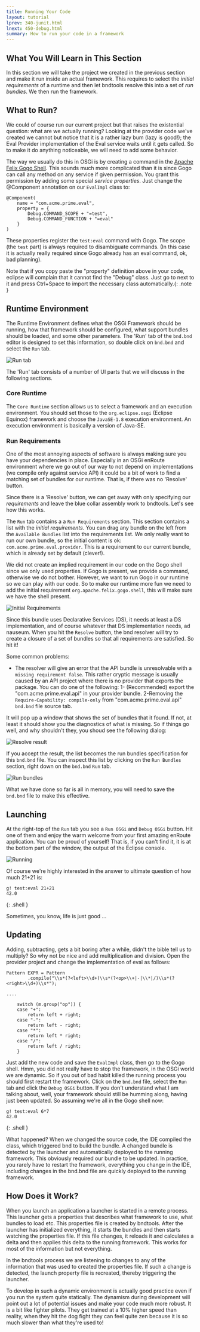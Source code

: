 ```yaml
---
title: Running Your Code
layout: tutorial
lprev: 340-junit.html
lnext: 450-debug.html
summary: How to run your code in a framework
---
```


## What You Will Learn in This Section

In this section we will take the project we created in the previous section and make it run inside an actual framework. This requires to select the _initial requirements_ of a runtime and then let bndtools resolve this into a set of _run bundles_. We then run the framework.

## What to Run?

We could of course run our current project but that raises the existential question: what are we actually running? Looking at the provider code we've created we cannot but notice that it is a rather lazy bum (lazy is good!); the Eval Provider implementation of the Eval service waits until it gets called. So to make it do anything noticeable, we will need to add some behavior.

The way we usually do this in OSGi is by creating a command in the [Apache Felix Gogo Shell][1]. This sounds much more complicated than it is since Gogo can call any method on any service if given permission. You grant this permission by adding some special _service properties_. Just change the @Component annotation on our `EvalImpl` class to:

	@Component(
		name = "com.acme.prime.eval", 
		property = {
			Debug.COMMAND_SCOPE + "=test", 
			Debug.COMMAND_FUNCTION + "=eval" 
		}
	)

These properties register the `test:eval` command with Gogo. The scope (the `test` part) is always required to disambiguate commands. (In this case it is actually really required since Gogo already has an eval command, ok, bad planning).

Note that if you copy paste the "property" definition above in your code, eclipse will complain that it cannot find the "Debug" class. Just go to next to it and press Ctrl+Space to import the necessary class automatically.{: .note }

## Runtime Environment

The Runtime Environment defines what the OSGi Framework should be running, how that framework should be configured, what support bundles should be loaded, and some other parameters. The 'Run' tab of the `bnd.bnd` editor is designed to set this information, so double click on `bnd.bnd` and select the `Run` tab.

![Run tab](/img/tutorial_base/run-run-0.png)

The 'Run' tab consists of a number of UI parts that we will discuss in the following sections.

### Core Runtime

The `Core Runtime` section allows us to select a framework and an execution environment. You should set those to the `org.eclipse.osgi` (Eclipse Equinox) framework and choose the `JavaSE-1.8` execution environment. An execution environment is basically a version of Java-SE.

### Run Requirements

One of the most annoying aspects of software is always making sure you have your dependencies in place. Especially in an OSGi enRoute environment where we go out of our way to not depend on implementations (we compile only against service API) it could be a bit of work to find a matching set of bundles for our runtime. That is, if there was no 'Resolve' button.

Since there is a 'Resolve' button, we can get away with only specifying our _requirements_ and leave the blue collar assembly work to bndtools. Let's see how this works. 

The `Run` tab contains a a `Run Requirements` section. This section contains a list with the _initial requirements_. You can drag any bundle on the left from the `Available Bundles` list into the requirements list. We only really want to run our own bundle, so the initial content is ok: `com.acme.prime.eval.provider`. This is a requirement to our current bundle, which is already set by default (clever!). 

We did not create an implied requirement in our code on the Gogo shell since we only used properties. 
If Gogo is present, we provide a command, otherwise we do not bother. However, we want to run 
Gogo in our runtime so we can play with our code. So to make our runtime more fun we need to add the 
initial requirement `org.apache.felix.gogo.shell`, this will make sure we have the shell present. 

![Initial Requirements](/img/tutorial_base/run-require-0.png)

Since this bundle uses Declarative Services (DS), it needs at least a DS implementation, and of course whatever that DS implementation needs, ad nauseum. When you hit the `Resolve` button, the bnd resolver will try to create a closure of a set of bundles so that all requirements are satisfied. So hit it! 

Some common problems:

* The resolver will give an error that the API bundle is unresolvable with a `missing requirement false`. This rather cryptic message is usually caused by an API project where there is no provider that exports the package. You can do one of the following: 1- (Recommended) export the "com.acme.prime.eval.api" in your provider bundle. 2-Removing the `Require-Capability: compile-only` from "com.acme.prime.eval.api" `bnd.bnd` file source tab.

It will pop up a window that shows the set of bundles that it found. If not, at least it should show you the diagnostics of what is missing. So if things go well, and why shouldn't they, you shoud see the following dialog:

![Resolve result](/img/tutorial_base/run-require-1.png)

If you accept the result, the list becomes the run bundles specification for this `bnd.bnd` file. You can inspect this list by clicking on the `Run Bundles` section, right down on the `bnd.bnd` `Run` tab.

![Run bundles](/img/tutorial_base/run-require-2.png)

What we have done so far is all in memory, you will need to save the `bnd.bnd` file to make this effective.



## Launching

At the right-top of the `Run` tab you see a `Run OSGi` and `Debug OSGi` button. Hit one of them and enjoy the warm welcome from your first amazing enRoute application. You can be proud of yourself! That is, if you can't find it, it is at the bottom part of the window, the output of the Eclipse console.
 
![Running](/img/tutorial_base/run-launch-0.png)

Of course we're highly interested in the answer to ultimate question of how much 21+21 is:

	g! test:eval 21+21
	42.0
{: .shell }

Sometimes, you know, life is just good ...

## Updating

Adding, subtracting, gets a bit boring after a while, didn't the bible tell us to multiply? So why not be nice and add multiplication and division. Open the provider project and change the implementation of eval as follows:

	Pattern EXPR = Pattern
			.compile("\\s*(?<left>\\d+)\\s*(?<op>\\+|-|\\*|/)\\s*(?<right>\\d+)\\s*");

	....
	
		switch (m.group("op")) {
		case "+":
			return left + right;
		case "-":
			return left - right;
		case "*":
			return left * right;
		case "/":
			return left / right;
		}

Just add the new code and save the `EvalImpl` class, then go to the Gogo shell. Hmm, you did not really have to stop the framework, in the OSGi world we are dynamic. So if you out of bad habit killed the running process you should first restart the framework. Click on the `bnd.bnd` file, select the `Run` tab and click the `Debug OSGi` button. If you don't understand what I am talking about, well, your framework should still be humming along, having just been updated. So assuming we're all in the Gogo shell now:

	g! test:eval 6*7
	42.0
{: .shell }

What happened? When we changed the source code, the IDE compiled the class, which triggered bnd to build the bundle. A changed bundle is detected by the launcher and automatically deployed to the running framework. This obviously required our bundle to be updated. In practice, you rarely have to restart the framework, everything you change in the IDE, including changes in the bnd.bnd file are quickly deployed to the running framework.

## How Does it Work?

When you launch an application a launcher is started in a remote process. This launcher gets a properties that describes what framework to use, what bundles to load etc. This properties file is created by bndtools. After the launcher has initialized everything, it starts the bundles and then starts watching the properties file. If this file changes, it reloads it and calculates a delta and then applies this delta to the running framework. This works for most of the information but not everything.

In the bndtools process we are listening to changes to any of the information that was used to created the properties file. If such a change is detected, the launch property file is recreated, thereby triggering the launcher.   

To develop in such a dynamic environment is actually good practice even if you run the system quite statically. The dynamism during development will point out a lot of potential issues and make your code much more robust. It is a bit like fighter pilots. They get trained at a 10% higher speed than reality, when they hit the dog fight they can feel quite zen because it is so much slower than what they're used to! 


[1]: http://felix.apache.org/site/apache-felix-gogo.html
